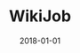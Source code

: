 ---
layout: site
title: "WikiJob"
date: 2018-01-01
categories: [community]
version: 1.6.6
major: 1
minor: 6
patch: 6
slug: wikijob
link: https://www.wikijob.co.uk/
permalink: /sites/:slug
---